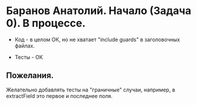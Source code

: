 # Баранов Анатолий. Начало (Задача 0). В процессе.

- Код - в целом ОК, но не хватает "include guards" в заголовочных файлах.

- Тесты - ОК

## Пожелания.
Желательно добавлять тесты на "граничные" случаи, например, в extractField это первое и последнее поля.
